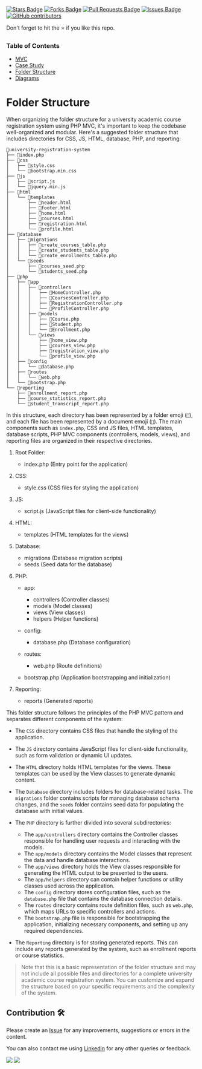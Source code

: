 <a href="https://github.com/drshahizan/software-engineering/stargazers"><img src="https://img.shields.io/github/stars/drshahizan/software-engineering" alt="Stars Badge"/></a>
<a href="https://github.com/drshahizan/software-engineering/network/members"><img src="https://img.shields.io/github/forks/drshahizan/software-engineering" alt="Forks Badge"/></a>
<a href="https://github.com/drshahizan/software-engineering/pulls"><img src="https://img.shields.io/github/issues-pr/drshahizan/software-engineering" alt="Pull Requests Badge"/></a>
<a href="https://github.com/drshahizan/software-engineering"><img src="https://img.shields.io/github/issues/drshahizan/software-engineering" alt="Issues Badge"/></a>
<a href="https://github.com/drshahizan/software-engineering/graphs/contributors"><img alt="GitHub contributors" src="https://img.shields.io/github/contributors/drshahizan/software-engineering?color=2b9348"></a>


Don't forget to hit the :star: if you like this repo.

### Table of Contents

- [MVC](p1.md)
- [Case Study](p2.md)
- [Folder Structure](p3.md)
- [Diagrams](p4.md)

# Folder Structure

When organizing the folder structure for a university academic course registration system using PHP MVC, it's important to keep the codebase well-organized and modular. Here's a suggested folder structure that includes directories for CSS, JS, HTML, database, PHP, and reporting:

```
📁university-registration-system
├── 📄index.php
├── 📁css
│   ├── 📄style.css
│   └── 📄bootstrap.min.css
├── 📁js
│   ├── 📄script.js
│   └── 📄jquery.min.js
├── 📁html
│   └── 📁templates
│       ├── 📄header.html
│       ├── 📄footer.html
│       ├── 📄home.html
│       ├── 📄courses.html
│       ├── 📄registration.html
│       └── 📄profile.html
├── 📁database
│   ├── 📁migrations
│   │   ├── 📄create_courses_table.php
│   │   ├── 📄create_students_table.php
│   │   └── 📄create_enrollments_table.php
│   └── 📁seeds
│       ├── 📄courses_seed.php
│       └── 📄students_seed.php
├── 📁php
│   ├── 📁app
│   │   ├── 📁controllers
│   │   │   ├── 📄HomeController.php
│   │   │   ├── 📄CoursesController.php
│   │   │   ├── 📄RegistrationController.php
│   │   │   └── 📄ProfileController.php
│   │   ├── 📁models
│   │   │   ├── 📄Course.php
│   │   │   ├── 📄Student.php
│   │   │   └── 📄Enrollment.php
│   │   └── 📁views
│   │       ├── 📄home_view.php
│   │       ├── 📄courses_view.php
│   │       ├── 📄registration_view.php
│   │       └── 📄profile_view.php
│   ├── 📁config
│   │   └── 📄database.php
│   ├── 📁routes
│   │   └── 📄web.php
│   └── 📄bootstrap.php
└── 📁reporting
    ├── 📄enrollment_report.php
    ├── 📄course_statistics_report.php
    └── 📄student_transcript_report.php
```
In this structure, each directory has been represented by a folder emoji (`📁`), and each file has been represented by a document emoji (`📄`). The main components such as `index.php`, CSS and JS files, HTML templates, database scripts, PHP MVC components (controllers, models, views), and reporting files are organized in their respective directories.

1. Root Folder:
   - index.php (Entry point for the application)

2. CSS:
   - style.css (CSS files for styling the application)

3. JS:
   - script.js (JavaScript files for client-side functionality)

4. HTML:
   - templates (HTML templates for the views)

5. Database:
   - migrations (Database migration scripts)
   - seeds (Seed data for the database)

6. PHP:
   - app:
     - controllers (Controller classes)
     - models (Model classes)
     - views (View classes)
     - helpers (Helper functions)

   - config:
     - database.php (Database configuration)

   - routes:
     - web.php (Route definitions)

   - bootstrap.php (Application bootstrapping and initialization)

7. Reporting:
   - reports (Generated reports)

This folder structure follows the principles of the PHP MVC pattern and separates different components of the system:

- The `CSS` directory contains CSS files that handle the styling of the application.
- The `JS` directory contains JavaScript files for client-side functionality, such as form validation or dynamic UI updates.
- The `HTML` directory holds HTML templates for the views. These templates can be used by the View classes to generate dynamic content.
- The `Database` directory includes folders for database-related tasks. The `migrations` folder contains scripts for managing database schema changes, and the `seeds` folder contains seed data for populating the database with initial values.
- The `PHP` directory is further divided into several subdirectories:
  - The `app/controllers` directory contains the Controller classes responsible for handling user requests and interacting with the models.
  - The `app/models` directory contains the Model classes that represent the data and handle database interactions.
  - The `app/views` directory holds the View classes responsible for generating the HTML output to be presented to the users.
  - The `app/helpers` directory can contain helper functions or utility classes used across the application.
  - The `config` directory stores configuration files, such as the `database.php` file that contains the database connection details.
  - The `routes` directory contains route definition files, such as `web.php`, which maps URLs to specific controllers and actions.
  - The `bootstrap.php` file is responsible for bootstrapping the application, initializing necessary components, and setting up any required dependencies.

- The `Reporting` directory is for storing generated reports. This can include any reports generated by the system, such as enrollment reports or course statistics.

> Note that this is a basic representation of the folder structure and may not include all possible files and directories for a complete university academic course registration system. You can customize and expand the structure based on your specific requirements and the complexity of the system.

## Contribution 🛠️
Please create an [Issue](https://github.com/drshahizan/software-engineering/issues) for any improvements, suggestions or errors in the content.

You can also contact me using [Linkedin](https://www.linkedin.com/in/drshahizan/) for any other queries or feedback.

![](https://komarev.com/ghpvc/?username=drshahizan&label=Views&color=0e75b6&style=flat)
![](https://hit.yhype.me/github/profile?user_id=81284918)

